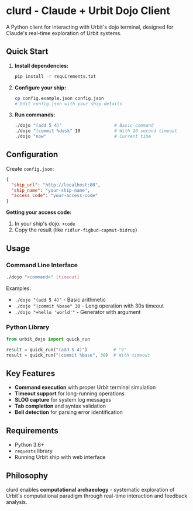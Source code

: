 # clurd - Claude + Urbit Dojo Client

A Python client for interacting with Urbit's dojo terminal, designed for Claude's real-time exploration of Urbit systems.

## Quick Start

1. **Install dependencies:**
   ```bash
   pip install -r requirements.txt
   ```

2. **Configure your ship:**
   ```bash
   cp config.example.json config.json
   # Edit config.json with your ship details
   ```

3. **Run commands:**
   ```bash
   ./dojo "(add 5 4)"                    # Basic command
   ./dojo "|commit %desk" 10             # With 10 second timeout
   ./dojo "now"                          # Current time
   ```

## Configuration

Create `config.json`:

```json
{
  "ship_url": "http://localhost:80",
  "ship_name": "your-ship-name", 
  "access_code": "your-access-code"
}
```

**Getting your access code:**
1. In your ship's dojo: `+code`
2. Copy the result (like `ridlur-figbud-capmut-bidrup`)

## Usage

### Command Line Interface
```bash
./dojo "<command>" [timeout]
```

Examples:
- `./dojo "(add 5 4)"` - Basic arithmetic
- `./dojo "|commit %base" 30` - Long operation with 30s timeout
- `./dojo "+hello 'world'"` - Generator with argument

### Python Library
```python
from urbit_dojo import quick_run

result = quick_run("(add 5 4)")          # "9"
result = quick_run("|commit %base", 30)  # With timeout
```

## Key Features

- **Command execution** with proper Urbit terminal simulation
- **Timeout support** for long-running operations
- **SLOG capture** for system log messages
- **Tab completion** and syntax validation
- **Bell detection** for parsing error identification

## Requirements

- Python 3.6+
- `requests` library
- Running Urbit ship with web interface

## Philosophy

clurd enables **computational archaeology** - systematic exploration of Urbit's computational paradigm through real-time interaction and feedback analysis.